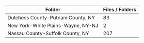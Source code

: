 | Folder                             |   Files / Folders |
|------------------------------------|-------------------|
| Dutchess County-Putnam County, NY  |                83 |
| New York-White Plains-Wayne, NY-NJ |                 2 |
| Nassau County-Suffolk County, NY   |               207 |